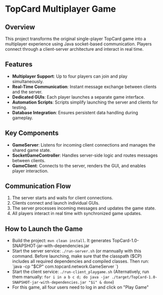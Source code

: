 # TopCard Multiplayer Game
## Overview
This project transforms the original single-player TopCard game into a multiplayer experience using Java socket-based communication. Players connect through a client-server architecture and interact in real time.

## Features
- **Multiplayer Support**: Up to four players can join and play simultaneously.
- **Real-Time Communication**: Instant message exchange between clients and the server.
- **Dedicated GUIs**: Each player launches a separate game interface.
- **Automation Scripts**: Scripts simplify launching the server and clients for testing.
- **Database Integration**: Ensures persistent data handling during gameplay.

## Key Components
- **GameServer**: Listens for incoming client connections and manages the shared game state.
- **SocketGameController**: Handles server-side logic and routes messages between clients.
- **GameClient**: Connects to the server, renders the GUI, and enables player interaction.

## Communication Flow
1. The server starts and waits for client connections.
2. Clients connect and launch individual GUIs.
3. The server processes incoming messages and updates the game state.
4. All players interact in real time with synchronized game updates.

## How to Launch the Game
- Build the project: `mvn clean install`. It generates TopCard-1.0-SNAPSHOT-jar-with-dependencies.jar
- Start the server service: `./run-server.sh` (or mannually with this command. Before launching, make sure that the classpath ($CP) includes all required dependencies and compiled classes. Then run: `java -cp "$CP" com.topcard.network.GameServer
  `)
- Start the client service: `./run-client_playgame.sh` (Alternatively, run them manually: `for i in a b c d; do
  java -jar ./target/TopCard-1.0-SNAPSHOT-jar-with-dependencies.jar "$i" &
  done`)
- For this game, all four users need to log in and click on "Play Game"